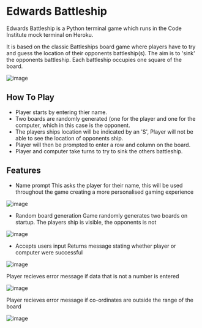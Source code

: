 # Edwards Battleship

Edwards Battleship is a Python terminal game which runs in the Code Institute mock terminal on Heroku.

It is based on the classic Battleships board game where players have to try and guess the location of their opponents battleship(s). The aim is to 'sink' the opponents battleship. Each battleship occupies one square of the board.

![image](https://github.com/EdwardJWalsh/battleship/assets/155949281/565d5221-cfde-44da-b4cc-9348af326218)


## How To Play

* Player starts by entering thier name.
* Two boards are randomly generated (one for the player and one for the computer, which in this case is the opponent.
* The players ships location will be indicated by an 'S', Player will not be able to see the location of opponents ship.
* Player will then be prompted to enter a row and column on the board.
* Player and computer take turns to try to sink the others battleship.

## Features

* Name prompt
This asks the player for their name, this will be used throughout the game creating a more personalised gaming experience

![image](https://github.com/EdwardJWalsh/battleship/assets/155949281/bf3e7527-1871-419c-81bd-9c0bde3cfd10)

* Random board generation
Game randomly generates two boards on startup. The players ship is visible, the opponents is not

![image](https://github.com/EdwardJWalsh/battleship/assets/155949281/90e28e11-db45-47a3-9190-60621c9e6db2)

* Accepts users input
Returns message stating whether player or computer were successful

![image](https://github.com/EdwardJWalsh/battleship/assets/155949281/75121d41-1e70-4e51-8ae7-cff9bc1e6261)

Player recieves error message if data that is not a number is entered

![image](https://github.com/EdwardJWalsh/battleship/assets/155949281/384d658e-64b0-4fff-9d70-6d05be420b41)

Player recieves error message if co-ordinates are outside the range of the board

![image](https://github.com/EdwardJWalsh/battleship/assets/155949281/e4fde7e5-897f-4f56-a9fa-bbd95f73a78e)








